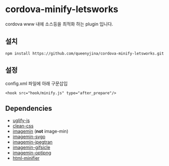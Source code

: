 # cordova-minify-letsworks

cordova www 내에 소스등을 최적화 하는 plugin 입니다.

## 설치
```
npm install https://github.com/queenyjina/cordova-minify-letsworks.git
```
## 설정
config.xml 파일에 아래 구문삽입
```
<hook src="hook/minify.js" type="after_prepare"/>
```

## Dependencies
* [uglify-js](https://github.com/mishoo/UglifyJS2)
* [clean-css](https://github.com/jakubpawlowicz/clean-css)
* [imagemin](https://github.com/imagemin/imagemin) (**not** image-min)
* [imagemin-svgo](https://github.com/imagemin/imagemin-svgo)
* [imagemin-jpegtran](https://github.com/imagemin/imagemin-jpegtran)
* [imagemin-gifsicle](https://github.com/imagemin/imagemin-gifsicle)
* [imagemin-optipng](https://github.com/imagemin/imagemin-optipng)
* [html-minifier](https://github.com/kangax/html-minifier)
